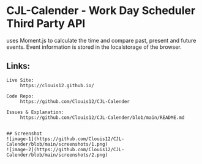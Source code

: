 # CJL-Calender - Work Day Scheduler Third Party API

uses Moment.js to calculate the time and compare past, present and future events. Event information is stored in the localstorage of the browser. 


## Links:
```
Live Site: 
     https://clouis12.github.io/
   
Code Repo: 
     https://github.com/Clouis12/CJL-Calender
  
Issues & Explanation:
     https://github.com/Clouis12/CJL-Calender/blob/main/README.md


## Screenshot 
![image-1](https://github.com/Clouis12/CJL-Calender/blob/main/screenshots/1.png)
![image-2](https://github.com/Clouis12/CJL-Calender/blob/main/screenshots/2.png)